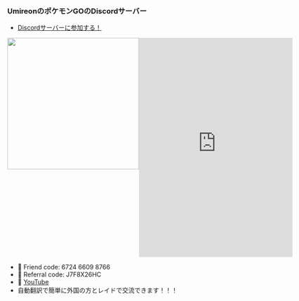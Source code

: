 ### UmireonのポケモンGOのDiscordサーバー

- [Discordサーバーに参加する！](https://discord.gg/ujRU8VB4rw)

<div style="display: flex;">
<div>
  <img src="https://user-images.githubusercontent.com/1067855/129916388-487b5b49-2fac-4f9b-b29f-6b8466695dbf.jpeg" width="300">
</div>
<div>
  <iframe src="https://discord.com/widget?id=876131915424489472&theme=dark" width="350" height="500" allowtransparency="true" frameborder="0" sandbox="allow-popups allow-popups-to-escape-sandbox allow-same-origin allow-scripts"></iframe>
</div>
</div>

- 🤝 Friend code: 6724 6609 8766
- 🔰 Referral code: J7F8X26HC
- 🎥 [YouTube](https://www.youtube.com/channel/UCumTleFHsbhzVKmIlzi22Nw)
- 自動翻訳で簡単に外国の方とレイドで交流できます！！！


